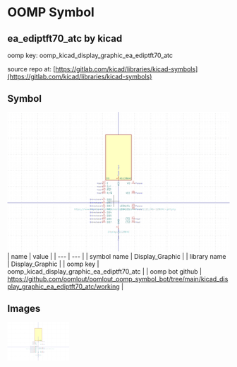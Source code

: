 # OOMP Symbol  
## ea_ediptft70_atc  by kicad  
  
oomp key: oomp_kicad_display_graphic_ea_ediptft70_atc  
  
source repo at: [https://gitlab.com/kicad/libraries/kicad-symbols](https://gitlab.com/kicad/libraries/kicad-symbols)  
## Symbol  
  
[![working.png](working_600.png)](working.png)  
| name | value | 
| --- | --- | 
| symbol name | Display_Graphic | 
| library name | Display_Graphic | 
| oomp key | oomp_kicad_display_graphic_ea_ediptft70_atc | 
| oomp bot github | https://github.com/oomlout/oomlout_oomp_symbol_bot/tree/main/kicad_display_graphic_ea_ediptft70_atc/working | 
## Images  
  
[![working.png](working_140.png)](working.png)  
